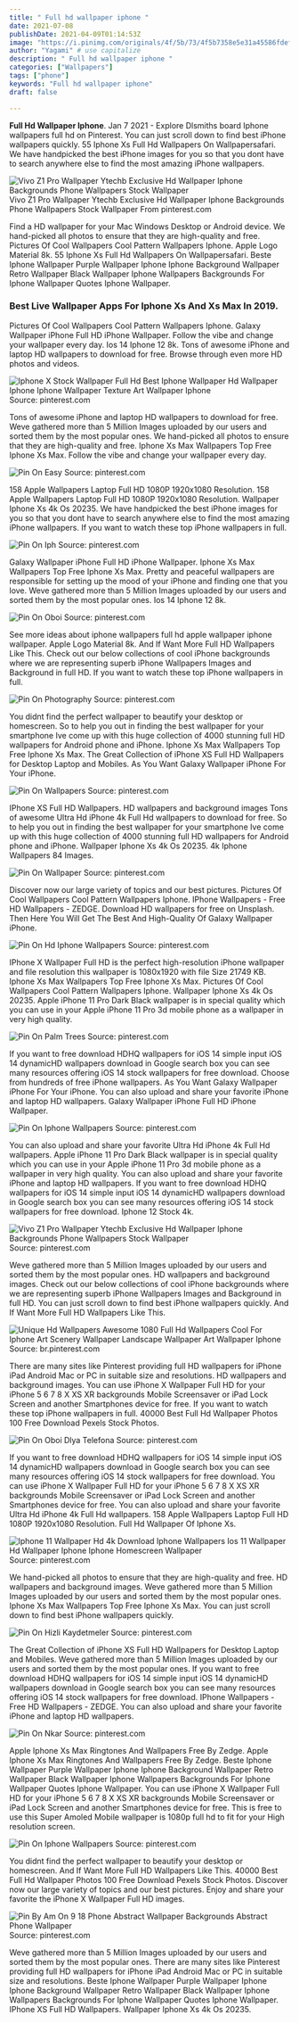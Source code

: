 ```yaml
---
title: " Full hd wallpaper iphone "
date: 2021-07-08
publishDate: 2021-04-09T01:14:53Z
image: "https://i.pinimg.com/originals/4f/5b/73/4f5b7358e5e31a45586fdefaa25b40e7.jpg"
author: "Yagami" # use capitalize
description: " Full hd wallpaper iphone "
categories: ["Wallpapers"]
tags: ["phone"]
keywords: "Full hd wallpaper iphone"
draft: false

---
```



**Full Hd Wallpaper Iphone**. Jan 7 2021 - Explore Dlsmiths board Iphone wallpapers full hd on Pinterest. You can just scroll down to find best iPhone wallpapers quickly. 55 Iphone Xs Full Hd Wallpapers On Wallpapersafari. We have handpicked the best iPhone images for you so that you dont have to search anywhere else to find the most amazing iPhone wallpapers.

![Vivo Z1 Pro Wallpaper Ytechb Exclusive Hd Wallpaper Iphone Backgrounds Phone Wallpapers Stock Wallpaper](https://i.pinimg.com/originals/e1/15/71/e11571173ab2795730f9ac19be95c976.png "Vivo Z1 Pro Wallpaper Ytechb Exclusive Hd Wallpaper Iphone Backgrounds Phone Wallpapers Stock Wallpaper")
Vivo Z1 Pro Wallpaper Ytechb Exclusive Hd Wallpaper Iphone Backgrounds Phone Wallpapers Stock Wallpaper From pinterest.com


Find a HD wallpaper for your Mac Windows Desktop or Android device. We hand-picked all photos to ensure that they are high-quality and free. Pictures Of Cool Wallpapers Cool Pattern Wallpapers Iphone. Apple Logo Material 8k. 55 Iphone Xs Full Hd Wallpapers On Wallpapersafari. Beste Iphone Wallpaper Purple Wallpaper Iphone Iphone Background Wallpaper Retro Wallpaper Black Wallpaper Iphone Wallpapers Backgrounds For Iphone Wallpaper Quotes Iphone Wallpaper.

### Best Live Wallpaper Apps For Iphone Xs And Xs Max In 2019.

Pictures Of Cool Wallpapers Cool Pattern Wallpapers Iphone. Galaxy Wallpaper iPhone Full HD iPhone Wallpaper. Follow the vibe and change your wallpaper every day. Ios 14 Iphone 12 8k. Tons of awesome iPhone and laptop HD wallpapers to download for free. Browse through even more HD photos and videos.


![Iphone X Stock Wallpaper Full Hd Best Iphone Wallpaper Hd Wallpaper Iphone Iphone Wallpaper Texture Art Wallpaper Iphone](https://i.pinimg.com/originals/3a/87/80/3a87806015f0ca5b7afcdc3312acab42.jpg "Iphone X Stock Wallpaper Full Hd Best Iphone Wallpaper Hd Wallpaper Iphone Iphone Wallpaper Texture Art Wallpaper Iphone")
Source: pinterest.com

Tons of awesome iPhone and laptop HD wallpapers to download for free. Weve gathered more than 5 Million Images uploaded by our users and sorted them by the most popular ones. We hand-picked all photos to ensure that they are high-quality and free. Iphone Xs Max Wallpapers Top Free Iphone Xs Max. Follow the vibe and change your wallpaper every day.

![Pin On Easy](https://i.pinimg.com/originals/69/66/1d/69661dc8877543e07963cfd0947cdf6d.jpg "Pin On Easy")
Source: pinterest.com

158 Apple Wallpapers Laptop Full HD 1080P 1920x1080 Resolution. 158 Apple Wallpapers Laptop Full HD 1080P 1920x1080 Resolution. Wallpaper Iphone Xs 4k Os 20235. We have handpicked the best iPhone images for you so that you dont have to search anywhere else to find the most amazing iPhone wallpapers. If you want to watch these top iPhone wallpapers in full.

![Pin On Iph](https://i.pinimg.com/474x/3f/b9/83/3fb9830a410239a5030f8ecf5ab6f2f1.jpg "Pin On Iph")
Source: pinterest.com

Galaxy Wallpaper iPhone Full HD iPhone Wallpaper. Iphone Xs Max Wallpapers Top Free Iphone Xs Max. Pretty and peaceful wallpapers are responsible for setting up the mood of your iPhone and finding one that you love. Weve gathered more than 5 Million Images uploaded by our users and sorted them by the most popular ones. Ios 14 Iphone 12 8k.

![Pin On Oboi](https://i.pinimg.com/474x/3d/42/50/3d42503b0581a7b59c047df2ca7a499b.jpg "Pin On Oboi")
Source: pinterest.com

See more ideas about iphone wallpapers full hd apple wallpaper iphone wallpaper. Apple Logo Material 8k. And If Want More Full HD Wallpapers Like This. Check out our below collections of cool iPhone backgrounds where we are representing superb iPhone Wallpapers Images and Background in full HD. If you want to watch these top iPhone wallpapers in full.

![Pin On Photography](https://i.pinimg.com/564x/d6/1d/fe/d61dfea97ca56afd51cb74f795b6035e.jpg "Pin On Photography")
Source: pinterest.com

You didnt find the perfect wallpaper to beautify your desktop or homescreen. So to help you out in finding the best wallpaper for your smartphone Ive come up with this huge collection of 4000 stunning full HD wallpapers for Android phone and iPhone. Iphone Xs Max Wallpapers Top Free Iphone Xs Max. The Great Collection of iPhone XS Full HD Wallpapers for Desktop Laptop and Mobiles. As You Want Galaxy Wallpaper iPhone For Your iPhone.

![Pin On Wallpapers](https://i.pinimg.com/originals/dd/e8/32/dde832281424669e990003eb62755a9b.jpg "Pin On Wallpapers")
Source: pinterest.com

IPhone XS Full HD Wallpapers. HD wallpapers and background images Tons of awesome Ultra Hd iPhone 4k Full Hd wallpapers to download for free. So to help you out in finding the best wallpaper for your smartphone Ive come up with this huge collection of 4000 stunning full HD wallpapers for Android phone and iPhone. Wallpaper Iphone Xs 4k Os 20235. 4k Iphone Wallpapers 84 Images.

![Pin On Wallpaper](https://i.pinimg.com/564x/51/7b/07/517b07bfac2232980597368f36fc06c5.jpg "Pin On Wallpaper")
Source: pinterest.com

Discover now our large variety of topics and our best pictures. Pictures Of Cool Wallpapers Cool Pattern Wallpapers Iphone. IPhone Wallpapers - Free HD Wallpapers - ZEDGE. Download HD wallpapers for free on Unsplash. Then Here You Will Get The Best And High-Quality Of Galaxy Wallpaper iPhone.

![Pin On Hd Iphone Wallpapers](https://i.pinimg.com/736x/d6/26/df/d626df768d373ace4f76759845cb6e95.jpg "Pin On Hd Iphone Wallpapers")
Source: pinterest.com

IPhone X Wallpaper Full HD is the perfect high-resolution iPhone wallpaper and file resolution this wallpaper is 1080x1920 with file Size 21749 KB. Iphone Xs Max Wallpapers Top Free Iphone Xs Max. Pictures Of Cool Wallpapers Cool Pattern Wallpapers Iphone. Wallpaper Iphone Xs 4k Os 20235. Apple iPhone 11 Pro Dark Black wallpaper is in special quality which you can use in your Apple iPhone 11 Pro 3d mobile phone as a wallpaper in very high quality.

![Pin On Palm Trees](https://i.pinimg.com/originals/26/99/4d/26994de1e1002fdd0dea28b3b5e39728.jpg "Pin On Palm Trees")
Source: pinterest.com

If you want to free download HDHQ wallpapers for iOS 14 simple input iOS 14 dynamicHD wallpapers download in Google search box you can see many resources offering iOS 14 stock wallpapers for free download. Choose from hundreds of free iPhone wallpapers. As You Want Galaxy Wallpaper iPhone For Your iPhone. You can also upload and share your favorite iPhone and laptop HD wallpapers. Galaxy Wallpaper iPhone Full HD iPhone Wallpaper.

![Pin On Iphone Wallpapers](https://i.pinimg.com/originals/0a/7e/46/0a7e46252bff6903d1281ddd6654bbeb.jpg "Pin On Iphone Wallpapers")
Source: pinterest.com

You can also upload and share your favorite Ultra Hd iPhone 4k Full Hd wallpapers. Apple iPhone 11 Pro Dark Black wallpaper is in special quality which you can use in your Apple iPhone 11 Pro 3d mobile phone as a wallpaper in very high quality. You can also upload and share your favorite iPhone and laptop HD wallpapers. If you want to free download HDHQ wallpapers for iOS 14 simple input iOS 14 dynamicHD wallpapers download in Google search box you can see many resources offering iOS 14 stock wallpapers for free download. Iphone 12 Stock 4k.

![Vivo Z1 Pro Wallpaper Ytechb Exclusive Hd Wallpaper Iphone Backgrounds Phone Wallpapers Stock Wallpaper](https://i.pinimg.com/originals/e1/15/71/e11571173ab2795730f9ac19be95c976.png "Vivo Z1 Pro Wallpaper Ytechb Exclusive Hd Wallpaper Iphone Backgrounds Phone Wallpapers Stock Wallpaper")
Source: pinterest.com

Weve gathered more than 5 Million Images uploaded by our users and sorted them by the most popular ones. HD wallpapers and background images. Check out our below collections of cool iPhone backgrounds where we are representing superb iPhone Wallpapers Images and Background in full HD. You can just scroll down to find best iPhone wallpapers quickly. And If Want More Full HD Wallpapers Like This.

![Unique Hd Wallpapers Awesome 1080 Full Hd Wallpapers Cool For Iphone Art Scenery Wallpaper Landscape Wallpaper Art Wallpaper Iphone](https://i.pinimg.com/564x/95/e8/ed/95e8ed3f6b32dd1ed9a0a50e6dca5707.jpg "Unique Hd Wallpapers Awesome 1080 Full Hd Wallpapers Cool For Iphone Art Scenery Wallpaper Landscape Wallpaper Art Wallpaper Iphone")
Source: br.pinterest.com

There are many sites like Pinterest providing full HD wallpapers for iPhone iPad Android Mac or PC in suitable size and resolutions. HD wallpapers and background images. You can use iPhone X Wallpaper Full HD for your iPhone 5 6 7 8 X XS XR backgrounds Mobile Screensaver or iPad Lock Screen and another Smartphones device for free. If you want to watch these top iPhone wallpapers in full. 40000 Best Full Hd Wallpaper Photos 100 Free Download Pexels Stock Photos.

![Pin On Oboi Dlya Telefona](https://i.pinimg.com/originals/83/5f/c4/835fc491c092acb2c0c50adc2db757cf.jpg "Pin On Oboi Dlya Telefona")
Source: pinterest.com

If you want to free download HDHQ wallpapers for iOS 14 simple input iOS 14 dynamicHD wallpapers download in Google search box you can see many resources offering iOS 14 stock wallpapers for free download. You can use iPhone X Wallpaper Full HD for your iPhone 5 6 7 8 X XS XR backgrounds Mobile Screensaver or iPad Lock Screen and another Smartphones device for free. You can also upload and share your favorite Ultra Hd iPhone 4k Full Hd wallpapers. 158 Apple Wallpapers Laptop Full HD 1080P 1920x1080 Resolution. Full Hd Wallpaper Of Iphone Xs.

![Iphone 11 Wallpaper Hd 4k Download Iphone Wallpapers Ios 11 Wallpaper Hd Wallpaper Iphone Iphone Homescreen Wallpaper](https://i.pinimg.com/originals/39/ce/2e/39ce2e40443e5600b5623fb110733bfc.jpg "Iphone 11 Wallpaper Hd 4k Download Iphone Wallpapers Ios 11 Wallpaper Hd Wallpaper Iphone Iphone Homescreen Wallpaper")
Source: pinterest.com

We hand-picked all photos to ensure that they are high-quality and free. HD wallpapers and background images. Weve gathered more than 5 Million Images uploaded by our users and sorted them by the most popular ones. Iphone Xs Max Wallpapers Top Free Iphone Xs Max. You can just scroll down to find best iPhone wallpapers quickly.

![Pin On Hizli Kaydetmeler](https://i.pinimg.com/736x/c4/f3/51/c4f3512e7a8b0464423a1a934ed654f3.jpg "Pin On Hizli Kaydetmeler")
Source: pinterest.com

The Great Collection of iPhone XS Full HD Wallpapers for Desktop Laptop and Mobiles. Weve gathered more than 5 Million Images uploaded by our users and sorted them by the most popular ones. If you want to free download HDHQ wallpapers for iOS 14 simple input iOS 14 dynamicHD wallpapers download in Google search box you can see many resources offering iOS 14 stock wallpapers for free download. IPhone Wallpapers - Free HD Wallpapers - ZEDGE. You can also upload and share your favorite iPhone and laptop HD wallpapers.

![Pin On Nkar](https://i.pinimg.com/originals/f0/20/f5/f020f5d8605a6fbfc841f1f5e026caea.jpg "Pin On Nkar")
Source: pinterest.com

Apple Iphone Xs Max Ringtones And Wallpapers Free By Zedge. Apple Iphone Xs Max Ringtones And Wallpapers Free By Zedge. Beste Iphone Wallpaper Purple Wallpaper Iphone Iphone Background Wallpaper Retro Wallpaper Black Wallpaper Iphone Wallpapers Backgrounds For Iphone Wallpaper Quotes Iphone Wallpaper. You can use iPhone X Wallpaper Full HD for your iPhone 5 6 7 8 X XS XR backgrounds Mobile Screensaver or iPad Lock Screen and another Smartphones device for free. This is free to use this Super Amoled Mobile wallpaper is 1080p full hd to fit for your High resolution screen.

![Pin On Iphone Wallpapers](https://i.pinimg.com/originals/65/74/82/6574826f027191ab4aab6b1acf4c6f04.jpg "Pin On Iphone Wallpapers")
Source: pinterest.com

You didnt find the perfect wallpaper to beautify your desktop or homescreen. And If Want More Full HD Wallpapers Like This. 40000 Best Full Hd Wallpaper Photos 100 Free Download Pexels Stock Photos. Discover now our large variety of topics and our best pictures. Enjoy and share your favorite the iPhone X Wallpaper Full HD images.

![Pin By Am On 9 18 Phone Abstract Wallpaper Backgrounds Abstract Phone Wallpaper](https://i.pinimg.com/originals/4f/5b/73/4f5b7358e5e31a45586fdefaa25b40e7.jpg "Pin By Am On 9 18 Phone Abstract Wallpaper Backgrounds Abstract Phone Wallpaper")
Source: pinterest.com

Weve gathered more than 5 Million Images uploaded by our users and sorted them by the most popular ones. There are many sites like Pinterest providing full HD wallpapers for iPhone iPad Android Mac or PC in suitable size and resolutions. Beste Iphone Wallpaper Purple Wallpaper Iphone Iphone Background Wallpaper Retro Wallpaper Black Wallpaper Iphone Wallpapers Backgrounds For Iphone Wallpaper Quotes Iphone Wallpaper. IPhone XS Full HD Wallpapers. Wallpaper Iphone Xs 4k Os 20235.

